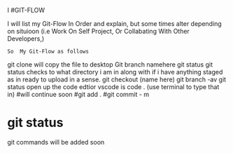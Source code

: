  

I 
#GIT-FLOW
  
   I  will list my Git-Flow In Order and explain, but some times alter depending on situioon (i.e Work On Self Project, Or Collabating With Other Developers,)

    So  My Git-Flow as follows


git  clone will copy the file to desktop
Git branch namehere
git status git status checks to what directory i am in along with if i have anything staged as in ready to upload in a sense.
 git checkout (name here)
git branch -av
git status 
 open up the code edtior vscode is  code . (use terminal to type that in)
#will continue soon
 #git add . 
  #git commit - m
  # git status
  git commands will be added soon
